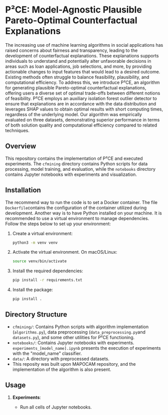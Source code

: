 # P²CE: Model-Agnostic Plausible Pareto-Optimal Counterfactual Explanations

The increasing use of machine learning algorithms in social applications has raised concerns about fairness and transparency, leading to the development of counterfactual explanations. These explanations supports individuals to understand and potentially alter unfavorable decisions in areas such as loan applications, job selections, and more, by providing actionable changes to input features that would lead to a desired outcome. Existing methods often struggle to balance feasibility, plausibility, and computational efficiency. To address this, we introduce P²CE, an algorithm for generating plausible Pareto-optimal counterfactual explanations, offering users a diverse set of optimal trade-offs between different notions of feasibility. P²CE employs an auxiliary isolation forest outlier detector to ensure that explanations are in accordance with the data distribution and leverages SHAP values to obtain optimal results with short computing times, regardless of the underlying model.  Our algorithm was empirically evaluated on three datasets, demonstrating superior performance in terms of both solution quality and computational efficiency compared to related techniques.

## Overview

This repository contains the implementation of P²CE and executed experiments. The `cfmining` directory contains Python scripts for data processing, model training, and evaluation, while the `notebooks` directory contains Jupyter notebooks with experiments and visualization.

## Installation

The recommend way to run the code is to set a Docker container. The file `Dockerfile`contains the configuration of the container utilized during development. Another way is to have Python installed on your machine. It is recommended to use a virtual environment to manage dependencies. Follow the steps below to set up your environment:

1. Create a virtual environment:
   ```bash
   python3 -m venv venv
   ```

2. Activate the virtual environment. On macOS/Linux:
     ```bash
     source venv/bin/activate
     ```
    
3. Install the required dependencies:
   ```bash
   pip install -r requirements.txt
   ```

4. Install the package:
    ```bash
    pip install .
    ```

## Directory Structure

- `cfmining/`: Contains Python scripts with algorithm implementation (`algorithms.py`), data preprocessing (`data_preprocessing.py`and `datasets.py`), and some other utilities for P²CE functioning.
- `notebooks/`: Contains Jupyter notebooks with experiments. `experiments_[model_name].ipynb` presents the execution of experiments with the "model_name" classifier.
- `data/`: A directory with preprocessed datasets.
- This reposity was built upon MAPOCAM repository, and the implementation of the algorithm is also present.

## Usage

1. **Experiments**:

    - Run all cells of Jupyter notebooks.